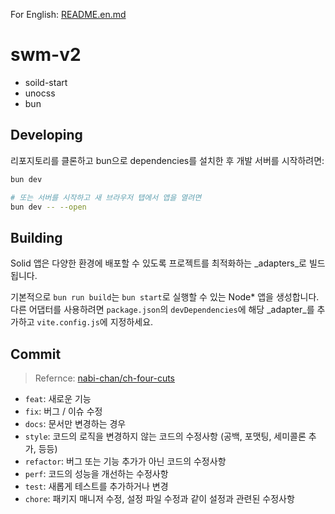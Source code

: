 For English: [README.en.md](./README.en.md)

# swm-v2
- soild-start
- unocss
- bun

## Developing

리포지토리를 클론하고 bun으로 dependencies를 설치한 후 개발 서버를 시작하려면:

```bash
bun dev

# 또는 서버를 시작하고 새 브라우저 탭에서 앱을 열려면
bun dev -- --open
```

## Building
Solid 앱은 다양한 환경에 배포할 수 있도록 프로젝트를 최적화하는 _adapters_로 빌드됩니다.

기본적으로 `bun run build`는 `bun start`로 실행할 수 있는 Node* 앱을 생성합니다. 다른 어댑터를 사용하려면 `package.json`의 `devDependencies`에 해당 _adapter_를 추가하고 `vite.config.js`에 지정하세요.

## Commit
> Refernce: [nabi-chan/ch-four-cuts](https://github.com/nabi-chan/ch-four-cuts/blob/main/README.md#commit-convention)

-  `feat`: 새로운 기능
-  `fix`: 버그 / 이슈 수정
-  `docs`: 문서만 변경하는 경우
-  `style`: 코드의 로직을 변경하지 않는 코드의 수정사항 (공백, 포맷팅, 세미콜론 추가, 등등)
-  `refactor`: 버그 또는 기능 추가가 아닌 코드의 수정사항
-  `perf`: 코드의 성능을 개선하는 수정사항
-  `test`: 새롭게 테스트를 추가하거나 변경
-  `chore`: 패키지 매니저 수정, 설정 파일 수정과 같이 설정과 관련된 수정사항

